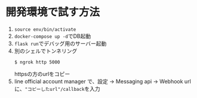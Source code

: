 # 開発環境で試す方法
1. `source env/bin/activate`
1. `docker-compose up -d`でDB起動
1. `flask run`でデバッグ用のサーバー起動
1. 別のシェルでトンネリング
    ```shell
    $ ngrok http 5000
    ```
    httpsの方のurlをコピー
1. line official account manager で、設定 -> Messaging api -> Webhook url に、`"コピーしたurl"/callback`を入力


